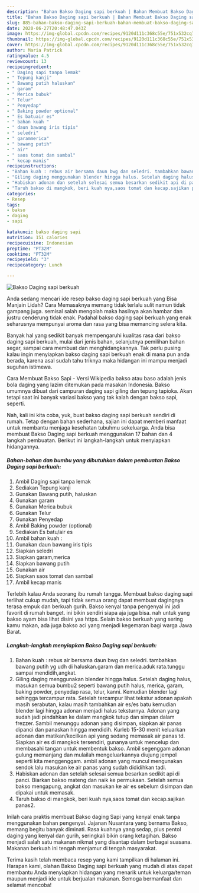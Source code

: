 ```yaml
---
description: "Bahan Bakso Daging sapi berkuah | Bahan Membuat Bakso Daging sapi berkuah Yang Bikin Ngiler"
title: "Bahan Bakso Daging sapi berkuah | Bahan Membuat Bakso Daging sapi berkuah Yang Bikin Ngiler"
slug: 885-bahan-bakso-daging-sapi-berkuah-bahan-membuat-bakso-daging-sapi-berkuah-yang-bikin-ngiler
date: 2020-06-27T20:48:47.043Z
image: https://img-global.cpcdn.com/recipes/9120d111c368c55e/751x532cq70/bakso-daging-sapi-berkuah-foto-resep-utama.jpg
thumbnail: https://img-global.cpcdn.com/recipes/9120d111c368c55e/751x532cq70/bakso-daging-sapi-berkuah-foto-resep-utama.jpg
cover: https://img-global.cpcdn.com/recipes/9120d111c368c55e/751x532cq70/bakso-daging-sapi-berkuah-foto-resep-utama.jpg
author: Maria Patrick
ratingvalue: 4.5
reviewcount: 13
recipeingredient:
- " Daging sapi tanpa lemak"
- " Tepung kanji"
- " Bawang putih haluskan"
- " garam"
- " Merica bubuk"
- " Telur"
- " Penyedap"
- " Baking powder optional"
- " Es batuair es"
- " bahan kuah "
- " daun bawang iris tipis"
- " seledri"
- " garammerica"
- " bawang putih"
- " air"
- " saos tomat dan sambal"
- " kecap manis"
recipeinstructions:
- "Bahan kuah : rebus air bersama daun bwg dan seledri. tambahkan bawang putih yg udh di haluskan.garam dan merica.aduk rata.tunggu sampai mendidih,angkat."
- "Giling daging menggunakan blender hingga halus. Setelah daging halus, masukan semua bumbu2 seperti bawang putih halus, merica, garam, baking powder, penyedap rasa, telur, kanni. Kemudian blender lagi sehingga tercampur rata. Setelah tercampur lihat tekstur adonan apakah masih serabutan, kalau masih tambahkan air es/es batu kemudian blender lagi hingga adonan menjadi halus teksturnya. Adonan yang sudah jadi pindahkan ke dalam mangkok tutup dan simpan dalam frezzer. Sambil menunggu adonan yang disimpan, siapkan air panas dipanci dan panaskan hingga mendidih. Kurleb 15-30 menit keluarkan adonan dan matikan/kecilkan api yang sedang memasak air panas td. Siapkan air es di mangkok tersendiri, gunanya untuk mencelup dan membasahi tangan untuk membentuk bakso. Ambil segenggam adonan gulung memanjang dan mulailah mengeluarkannya diujung jempol seperti kita menggenggam. ambil adonan yang muncul mengunakan sendok lalu masukan ke air panas yang sudah dididihkan tadi."
- "Habiskan adonan dan setelah selesai semua besarkan sedikit api di panci. Biarkan bakso mateng dan naik ke permukaan. Setelah semua bakso mengapung, angkat dan masukan ke air es sebelum disimpan dan dipakai untuk memasak."
- "Taruh bakso di mangkok, beri kuah nya,saos tomat dan kecap.sajikan panas2."
categories:
- Resep
tags:
- bakso
- daging
- sapi

katakunci: bakso daging sapi 
nutrition: 151 calories
recipecuisine: Indonesian
preptime: "PT32M"
cooktime: "PT32M"
recipeyield: "3"
recipecategory: Lunch

---
```



![Bakso Daging sapi berkuah](https://img-global.cpcdn.com/recipes/9120d111c368c55e/751x532cq70/bakso-daging-sapi-berkuah-foto-resep-utama.jpg)

Anda sedang mencari ide resep bakso daging sapi berkuah yang Bisa Manjain Lidah? Cara Memasaknya memang tidak terlalu sulit namun tidak gampang juga. semisal salah mengolah maka hasilnya akan hambar dan justru cenderung tidak enak. Padahal bakso daging sapi berkuah yang enak seharusnya mempunyai aroma dan rasa yang bisa memancing selera kita.

Banyak hal yang sedikit banyak mempengaruhi kualitas rasa dari bakso daging sapi berkuah, mulai dari jenis bahan, selanjutnya pemilihan bahan segar, sampai cara membuat dan menghidangkannya. Tak perlu pusing kalau ingin menyiapkan bakso daging sapi berkuah enak di mana pun anda berada, karena asal sudah tahu triknya maka hidangan ini mampu menjadi suguhan istimewa.

Cara Membuat Bakso Sapi - Versi Wikipedia bakso atau baso adalah jenis bola daging yang lazim ditemukan pada masakan Indonesia. Bakso umumnya dibuat dari campuran daging sapi giling dan tepung tapioka. Akan tetapi saat ini banyak variasi bakso yang tak kalah dengan bakso sapi, seperti.


Nah, kali ini kita coba, yuk, buat bakso daging sapi berkuah sendiri di rumah. Tetap dengan bahan sederhana, sajian ini dapat memberi manfaat untuk membantu menjaga kesehatan tubuhmu sekeluarga. Anda bisa membuat Bakso Daging sapi berkuah menggunakan 17 bahan dan 4 langkah pembuatan. Berikut ini langkah-langkah untuk menyiapkan hidangannya.

<!--inarticleads1-->

##### Bahan-bahan dan bumbu yang dibutuhkan dalam pembuatan Bakso Daging sapi berkuah:

1. Ambil  Daging sapi tanpa lemak
1. Sediakan  Tepung kanji
1. Gunakan  Bawang putih, haluskan
1. Gunakan  garam
1. Gunakan  Merica bubuk
1. Gunakan  Telur
1. Gunakan  Penyedap
1. Ambil  Baking powder (optional)
1. Sediakan  Es batu/air es
1. Ambil  bahan kuah :
1. Gunakan  daun bawang iris tipis
1. Siapkan  seledri
1. Siapkan  garam,merica
1. Siapkan  bawang putih
1. Gunakan  air
1. Siapkan  saos tomat dan sambal
1. Ambil  kecap manis


Terlebih kalau Anda seorang ibu rumah tangga. Membuat bakso daging sapi terlihat cukup mudah, tapi tidak semua orang dapat membuat dagingnya terasa empuk dan berkuah gurih. Bakso kenyal tanpa pengenyal ini jadi favorit di rumah banget. ini bikin sendiri siapa aja juga bisa. nah untuk yang bakso ayam bisa lihat disini yaa https. Selain bakso berkuah yang sering kamu makan, ada juga bakso aci yang menjadi kegemaran bagi warga Jawa Barat. 

<!--inarticleads2-->

##### Langkah-langkah menyiapkan Bakso Daging sapi berkuah:

1. Bahan kuah : rebus air bersama daun bwg dan seledri. tambahkan bawang putih yg udh di haluskan.garam dan merica.aduk rata.tunggu sampai mendidih,angkat.
1. Giling daging menggunakan blender hingga halus. Setelah daging halus, masukan semua bumbu2 seperti bawang putih halus, merica, garam, baking powder, penyedap rasa, telur, kanni. Kemudian blender lagi sehingga tercampur rata. Setelah tercampur lihat tekstur adonan apakah masih serabutan, kalau masih tambahkan air es/es batu kemudian blender lagi hingga adonan menjadi halus teksturnya. Adonan yang sudah jadi pindahkan ke dalam mangkok tutup dan simpan dalam frezzer. Sambil menunggu adonan yang disimpan, siapkan air panas dipanci dan panaskan hingga mendidih. Kurleb 15-30 menit keluarkan adonan dan matikan/kecilkan api yang sedang memasak air panas td. Siapkan air es di mangkok tersendiri, gunanya untuk mencelup dan membasahi tangan untuk membentuk bakso. Ambil segenggam adonan gulung memanjang dan mulailah mengeluarkannya diujung jempol seperti kita menggenggam. ambil adonan yang muncul mengunakan sendok lalu masukan ke air panas yang sudah dididihkan tadi.
1. Habiskan adonan dan setelah selesai semua besarkan sedikit api di panci. Biarkan bakso mateng dan naik ke permukaan. Setelah semua bakso mengapung, angkat dan masukan ke air es sebelum disimpan dan dipakai untuk memasak.
1. Taruh bakso di mangkok, beri kuah nya,saos tomat dan kecap.sajikan panas2.


Inilah cara praktis membuat Bakso daging Sapi yang kenyal enak tanpa menggunakan bahan pengenyal. Jajanan Nusantara yang bernama Bakso, memang begitu banyak diminati. Rasa kuahnya yang sedap, plus pentol daging yang kenyal dan gurih, seringkali bikin orang ketagihan. Bakso menjadi salah satu makanan nikmat yang disantap dalam berbagai suasana. Makanan berkuah ini tengah menjamur di tengah masyarakat. 

Terima kasih telah membaca resep yang kami tampilkan di halaman ini. Harapan kami, olahan Bakso Daging sapi berkuah yang mudah di atas dapat membantu Anda menyiapkan hidangan yang menarik untuk keluarga/teman maupun menjadi ide untuk berjualan makanan. Semoga bermanfaat dan selamat mencoba!

